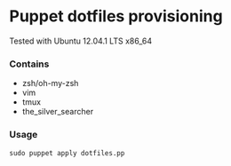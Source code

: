 # Puppet dotfiles provisioning

Tested with Ubuntu 12.04.1 LTS x86_64


### Contains

- zsh/oh-my-zsh
- vim
- tmux
- the_silver_searcher

### Usage

    sudo puppet apply dotfiles.pp

